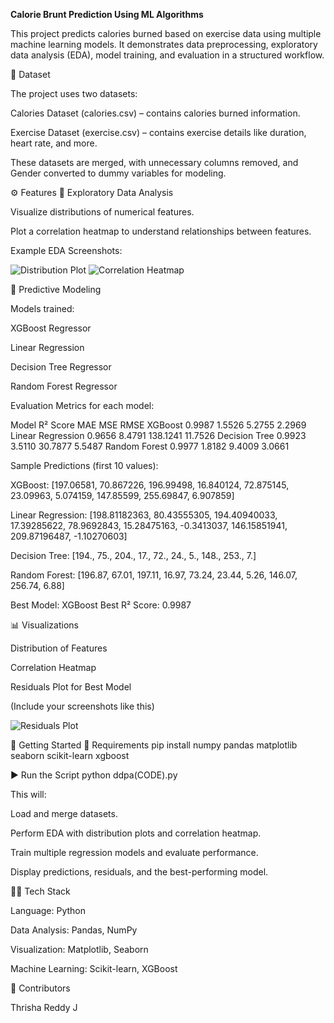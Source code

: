 **Calorie Brunt Prediction Using ML Algorithms**



This project predicts calories burned based on exercise data using multiple machine learning models.
It demonstrates data preprocessing, exploratory data analysis (EDA), model training, and evaluation in a structured workflow.

📂 Dataset

The project uses two datasets:

Calories Dataset (calories.csv) – contains calories burned information.

Exercise Dataset (exercise.csv) – contains exercise details like duration, heart rate, and more.

These datasets are merged, with unnecessary columns removed, and Gender converted to dummy variables for modeling.

⚙️ Features
🔎 Exploratory Data Analysis

Visualize distributions of numerical features.

Plot a correlation heatmap to understand relationships between features.

Example EDA Screenshots:

![Distribution Plot](./screenshots/distribution_plot.png)
![Correlation Heatmap](./screenshots/correlation_heatmap.png)

🧠 Predictive Modeling

Models trained:

XGBoost Regressor

Linear Regression

Decision Tree Regressor

Random Forest Regressor

Evaluation Metrics for each model:

Model	R² Score	MAE	MSE	RMSE
XGBoost	0.9987	1.5526	5.2755	2.2969
Linear Regression	0.9656	8.4791	138.1241	11.7526
Decision Tree	0.9923	3.5110	30.7877	5.5487
Random Forest	0.9977	1.8182	9.4009	3.0661

Sample Predictions (first 10 values):

XGBoost: [197.06581, 70.867226, 196.99498, 16.840124, 72.875145, 23.09963, 5.074159, 147.85599, 255.69847, 6.907859]

Linear Regression: [198.81182363, 80.43555305, 194.40940033, 17.39285622, 78.9692843, 15.28475163, -0.3413037, 146.15851941, 209.87196487, -1.10270603]

Decision Tree: [194., 75., 204., 17., 72., 24., 5., 148., 253., 7.]

Random Forest: [196.87, 67.01, 197.11, 16.97, 73.24, 23.44, 5.26, 146.07, 256.74, 6.88]

Best Model: XGBoost
Best R² Score: 0.9987

📊 Visualizations

Distribution of Features

Correlation Heatmap

Residuals Plot for Best Model

(Include your screenshots like this)

![Residuals Plot](./screenshots/residuals_plot.png)

🚀 Getting Started
🔧 Requirements
pip install numpy pandas matplotlib seaborn scikit-learn xgboost

▶️ Run the Script
python ddpa(CODE).py


This will:

Load and merge datasets.

Perform EDA with distribution plots and correlation heatmap.

Train multiple regression models and evaluate performance.

Display predictions, residuals, and the best-performing model.

👩‍💻 Tech Stack

Language: Python

Data Analysis: Pandas, NumPy

Visualization: Matplotlib, Seaborn

Machine Learning: Scikit-learn, XGBoost


🙌 Contributors

Thrisha Reddy J



